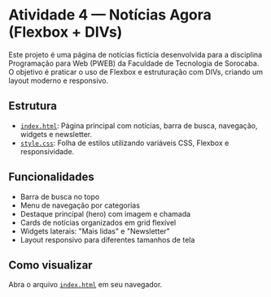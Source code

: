 # Atividade 4 — Notícias Agora (Flexbox + DIVs)

Este projeto é uma página de notícias fictícia desenvolvida para a disciplina Programação para Web (PWEB) da Faculdade de Tecnologia de Sorocaba. O objetivo é praticar o uso de Flexbox e estruturação com DIVs, criando um layout moderno e responsivo.

## Estrutura

- [`index.html`](Atividade4/index.html): Página principal com notícias, barra de busca, navegação, widgets e newsletter.
- [`style.css`](Atividade4/style.css): Folha de estilos utilizando variáveis CSS, Flexbox e responsividade.

## Funcionalidades

- Barra de busca no topo
- Menu de navegação por categorias
- Destaque principal (hero) com imagem e chamada
- Cards de notícias organizados em grid flexível
- Widgets laterais: "Mais lidas" e "Newsletter"
- Layout responsivo para diferentes tamanhos de tela

## Como visualizar

Abra o arquivo [`index.html`](Atividade4/index.html) em seu navegador.
